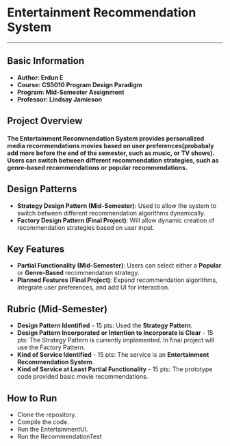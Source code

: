 # Entertainment Recommendation System
***
## Basic Information
* **Author: Erdun E**
* **Course: CS5010 Program Design Paradigm**
* **Program: Mid-Semester Assignment**
* **Professor: Lindsay Jamieson**

## Project Overview
#### The Entertainment Recommendation System provides personalized media recommendations movies based on user preferences(probabaly add more before the end of the semester, such as music, or TV shows). Users can switch between different recommendation strategies, such as genre-based recommendations or popular recommendations.

## Design Patterns
* **Strategy Design Pattern (Mid-Semester)**: Used to allow the system to switch between different recommendation algorithms dynamically.
* **Factory Design Pattern (Final Project)**: Will allow dynamic creation of recommendation strategies based on user input.

## Key Features
* **Partial Functionality (Mid-Semester)**: Users can select either a **Popular** or **Genre-Based** recommendation strategy.
* **Planned Features (Final Project)**: Expand recommendation algorithms, integrate user preferences, and add UI for interaction.

## Rubric (Mid-Semester)
* **Design Pattern Identified** - 15 pts: Used the **Strategy Pattern**.
* **Design Pattern Incorporated or Intention to Incorporate is Clear** - 15 pts: The Strategy Pattern is currently implemented. In final project will use the Factory Pattern.
* **Kind of Service Identified** - 15 pts: The service is an **Entertainment Recommendation System**.
* **Kind of Service at Least Partial Functionality** - 15 pts: The prototype code provided basic movie recommendations.

## How to Run
* Clone the repository.
* Compile the code.
* Run the EntertainmentUI.
* Run the RecommendationTest